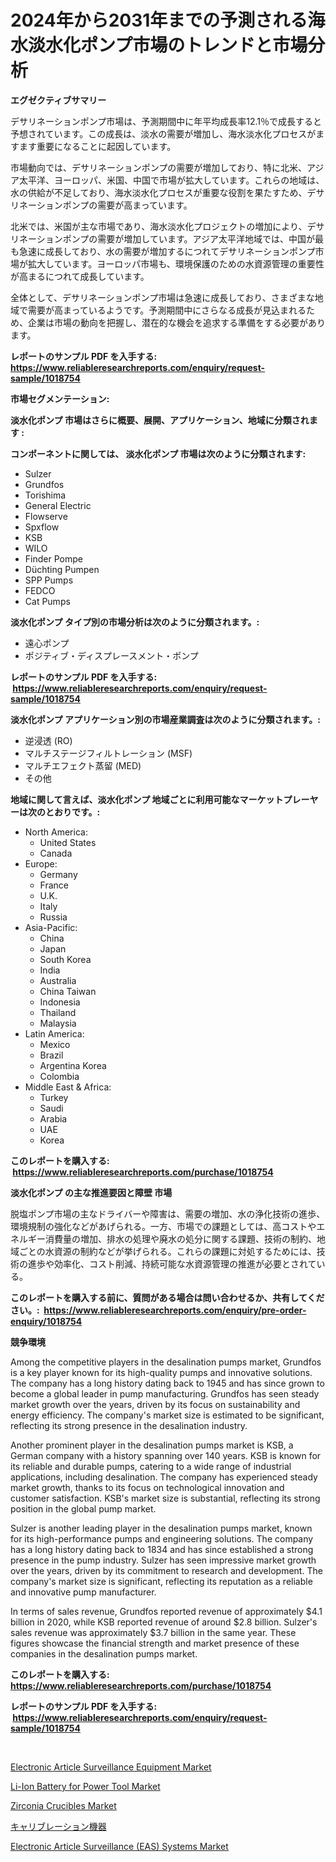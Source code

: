 <p><h1>2024年から2031年までの予測される海水淡水化ポンプ市場のトレンドと市場分析</h1></p><p><strong>エグゼクティブサマリー</strong></p>
<p><p>デサリネーションポンプ市場は、予測期間中に年平均成長率12.1％で成長すると予想されています。この成長は、淡水の需要が増加し、海水淡水化プロセスがますます重要になることに起因しています。</p><p>市場動向では、デサリネーションポンプの需要が増加しており、特に北米、アジア太平洋、ヨーロッパ、米国、中国で市場が拡大しています。これらの地域は、水の供給が不足しており、海水淡水化プロセスが重要な役割を果たすため、デサリネーションポンプの需要が高まっています。</p><p>北米では、米国が主な市場であり、海水淡水化プロジェクトの増加により、デサリネーションポンプの需要が増加しています。アジア太平洋地域では、中国が最も急速に成長しており、水の需要が増加するにつれてデサリネーションポンプ市場が拡大しています。ヨーロッパ市場も、環境保護のための水資源管理の重要性が高まるにつれて成長しています。</p><p>全体として、デサリネーションポンプ市場は急速に成長しており、さまざまな地域で需要が高まっているようです。予測期間中にさらなる成長が見込まれるため、企業は市場の動向を把握し、潜在的な機会を追求する準備をする必要があります。</p></p>
<p><strong>レポートのサンプル PDF を入手する: <a href="https://www.reliableresearchreports.com/enquiry/request-sample/1018754">https://www.reliableresearchreports.com/enquiry/request-sample/1018754</a></strong></p>
<p><strong>市場セグメンテーション:</strong></p>
<p><strong> 淡水化ポンプ 市場はさらに概要、展開、アプリケーション、地域に分類されます :</strong></p>
<p><strong>コンポーネントに関しては、 淡水化ポンプ 市場は次のように分類されます: &nbsp;</strong></p>
<p><ul><li>Sulzer</li><li>Grundfos</li><li>Torishima</li><li>General Electric</li><li>Flowserve</li><li>Spxflow</li><li>KSB</li><li>WILO</li><li>Finder Pompe</li><li>Düchting Pumpen</li><li>SPP Pumps</li><li>FEDCO</li><li>Cat Pumps</li></ul></p>
<p><strong> 淡水化ポンプ タイプ別の市場分析は次のように分類されます。:</strong></p>
<p><ul><li>遠心ポンプ</li><li>ポジティブ・ディスプレースメント・ポンプ</li></ul></p>
<p><strong>レポートのサンプル PDF を入手する: &nbsp;<a href="https://www.reliableresearchreports.com/enquiry/request-sample/1018754">https://www.reliableresearchreports.com/enquiry/request-sample/1018754</a></strong></p>
<p><strong> 淡水化ポンプ アプリケーション別の市場産業調査は次のように分類されます。:</strong></p>
<p><ul><li>逆浸透 (RO)</li><li>マルチステージフィルトレーション (MSF)</li><li>マルチエフェクト蒸留 (MED)</li><li>その他</li></ul></p>
<p><strong>地域に関して言えば、淡水化ポンプ 地域ごとに利用可能なマーケットプレーヤーは次のとおりです。:</strong></p>
<p><ul>
    <li>
        North America:
        <ul>
            <li>United States</li>
            <li>Canada</li>
        </ul>
    </li>
    <li>
        Europe:
        <ul>
            <li>Germany</li>
            <li>France</li>
            <li>U.K.</li>
            <li>Italy</li>
            <li>Russia</li>
        </ul>
    </li>
    <li>
        Asia-Pacific:
        <ul>
            <li>China</li>
            <li>Japan</li>
            <li>South Korea</li>
            <li>India</li>
            <li>Australia</li>
            <li>China Taiwan</li>
            <li>Indonesia</li>
            <li>Thailand</li>
            <li>Malaysia</li>
        </ul>
    </li>
    <li>
        Latin America:
        <ul>
            <li>Mexico</li>
            <li>Brazil</li>
            <li>Argentina Korea</li>
            <li>Colombia</li>
        </ul>
    </li>
    <li>
        Middle East & Africa:
        <ul>
            <li>Turkey</li>
            <li>Saudi</li>
            <li>Arabia</li>
            <li>UAE</li>
            <li>Korea</li>
        </ul>
    </li>
    </ul></p>
<p><strong>このレポートを購入する: &nbsp;<a href="https://www.reliableresearchreports.com/purchase/1018754">https://www.reliableresearchreports.com/purchase/1018754</a></strong></p>
<p><strong>淡水化ポンプ の主な推進要因と障壁 市場</strong></p>
<p><p>脱塩ポンプ市場の主なドライバーや障害は、需要の増加、水の浄化技術の進歩、環境規制の強化などがあげられる。一方、市場での課題としては、高コストやエネルギー消費量の増加、排水の処理や廃水の処分に関する課題、技術の制約、地域ごとの水資源の制約などが挙げられる。これらの課題に対処するためには、技術の進歩や効率化、コスト削減、持続可能な水資源管理の推進が必要とされている。</p></p>
<p><strong>このレポートを購入する前に、質問がある場合は問い合わせるか、共有してください。:&nbsp; <a href="https://www.reliableresearchreports.com/enquiry/pre-order-enquiry/1018754">https://www.reliableresearchreports.com/enquiry/pre-order-enquiry/1018754</a></strong></p>
<p><strong>競争環境</strong></p>
<p><p>Among the competitive players in the desalination pumps market, Grundfos is a key player known for its high-quality pumps and innovative solutions. The company has a long history dating back to 1945 and has since grown to become a global leader in pump manufacturing. Grundfos has seen steady market growth over the years, driven by its focus on sustainability and energy efficiency. The company's market size is estimated to be significant, reflecting its strong presence in the desalination industry.</p><p>Another prominent player in the desalination pumps market is KSB, a German company with a history spanning over 140 years. KSB is known for its reliable and durable pumps, catering to a wide range of industrial applications, including desalination. The company has experienced steady market growth, thanks to its focus on technological innovation and customer satisfaction. KSB's market size is substantial, reflecting its strong position in the global pump market.</p><p>Sulzer is another leading player in the desalination pumps market, known for its high-performance pumps and engineering solutions. The company has a long history dating back to 1834 and has since established a strong presence in the pump industry. Sulzer has seen impressive market growth over the years, driven by its commitment to research and development. The company's market size is significant, reflecting its reputation as a reliable and innovative pump manufacturer.</p><p>In terms of sales revenue, Grundfos reported revenue of approximately $4.1 billion in 2020, while KSB reported revenue of around $2.8 billion. Sulzer's sales revenue was approximately $3.7 billion in the same year. These figures showcase the financial strength and market presence of these companies in the desalination pumps market.</p></p>
<p><strong>このレポートを購入する: &nbsp; <a href="https://www.reliableresearchreports.com/purchase/1018754">https://www.reliableresearchreports.com/purchase/1018754</a></strong></p>
<p><strong>レポートのサンプル PDF を入手する: &nbsp;<a href="https://www.reliableresearchreports.com/enquiry/request-sample/1018754">https://www.reliableresearchreports.com/enquiry/request-sample/1018754</a></strong><strong></strong></p>
<p>&nbsp;</p>
<p><p><a href="https://issuu.com/reportprime-2/docs/electronic-article-surveillance-equipment-market-s">Electronic Article Surveillance Equipment Market</a></p><p><a href="https://view.publitas.com/reportprime-1/li-ion-battery-for-power-tool-market-research-report-provides-critical-insights-that-can-help-shape-business-development-and-investment-strategies/">Li-Ion Battery for Power Tool Market</a></p><p><a href="https://noble-drawer-34c.notion.site/Zirconia-Crucibles-Market-Research-Report-Provides-Critical-Insights-that-can-help-Shape-Business-De-25db9dd1fdd24ba1b82ca773d66e58b8">Zirconia Crucibles Market</a></p><p><a href="https://github.com/bevdtkn4419963/Market-Research-Report-List-1/blob/main/7316269189814.md">キャリブレーション機器</a></p><p><a href="https://issuu.com/reportprime-2/docs/electronic-article-surveillance-eas-systems-market">Electronic Article Surveillance (EAS) Systems Market</a></p></p>
